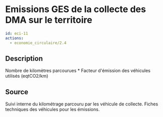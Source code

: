 # Emissions GES de la collecte des DMA sur le territoire
```yaml
id: eci-11
actions:
  - economie_circulaire/2.4
```
## Description
Nombre de kilomètres parcourues * Facteur d'émission des véhicules utilisés (eqtCO2/km)

## Source
Suivi interne du kilométrage parcouru par les véhicule de collecte. Fiches techniques des véhicules pour les émissions.

